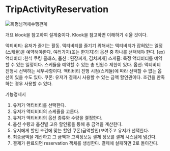 # TripActivityReservation
![희평님객체수행관계](https://user-images.githubusercontent.com/48075848/105629063-25ee4b80-5e84-11eb-8b5e-aaf97c23302f.jpg)

개요
klook을 참고하여 설계중이다. Klook을 참고하면 이해하기 쉬울 것이다.

액티비티: 유저가 즐기는 활동. 액티비티를 즐기기 위해서는 액티비티가 잡혀있는 일정(스케듈)을 예약해야한다. 여러가지(또는 한가지)의 옵션 중 하나를 선택해야 한다. [ex)액티비티 :한식 쿠킹 클래스, 옵션 : 된장찌개, 김치찌개]
스케쥴: 특정 액티비티를 예약할 수 있는 일정이다. 스케듈을 예약할 수 있는 총 인원수 제한이 있다.
옵션: 액티비티 진행시 선택하는 세부사항이다. 액티비티 진행 시점(스케듈)에 따라 선택할 수 없는 옵션이 있을 수도 있다.
쿠폰: 유저가 결제시 사용할 수 있는 금액 할인권이다. 조건을 만족하는 경우 사용할 수 있다.

기능명세서

1. 유저가 액티비티를 선택한다.
2. 유저가 액티비티의 스케쥴을 고른다.
3. 유저가 액티비티의 옵션 종류와 수량을 결정한다.
4. 옵션 수량과 옵션별 고유 할인률을 통해 총 금액을 계산한다.
5. 유저에게 할인 조건에 맞는 할인 쿠폰(금액할인)보여주고 유저가 선택한다.
6. 최종금액을 계산하고 그 금액과 고객정보등 결제 정보를 결제 시스템에 넘긴다.
7. 결제가 완료되면 reservation 객체를 생성한다. 결제에 실패하면 2로 돌아간다. 
